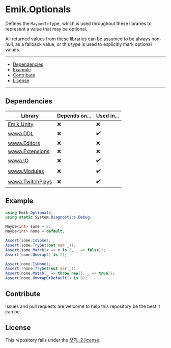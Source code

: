 # Emik.Optionals

Defines the `Maybe<T>` type, which is used throughout these libraries to represent a value that may be optional.

All returned values from these libraries can be assumed to be always non-null, as a fallback value, or this type is used to explicitly mark optional values.

---

- [Dependencies](#dependencies)
- [Example](#example)
- [Contribute](#contribute)
- [License](#license)

---

## Dependencies

| Library              | Depends on... | Used in... |
|----------------------|---------------|------------|
| [Emik.Unity]()       | ❌             | ️❌         |
| [wawa.DDL]()         | ❌             | ✔️         |
| [wawa.Editors]()     | ❌             | ❌          |
| [wawa.Extensions]()  | ❌             | ❌          |
| [wawa.IO]()          | ❌             | ✔️         |
| [wawa.Modules]()     | ❌             | ✔️         |
| [wawa.TwitchPlays]() | ❌             | ✔️         |

## Example

```csharp
using Emik.Optionals;
using static System.Diagnostics.Debug;

Maybe<int> some = 2;
Maybe<int> none = default;

Assert(some.IsSome);
Assert(some.TryGet(out var _));
Assert(some.Match(x => x is 2, _ => false));
Assert(some.Unwrap() is 2);

Assert(none.IsNone);
Assert(!none.TryGet(out var _));
Assert(none.Match(_ => throw new(), _ => true));
Assert(none.UnwrapOrDefault() is 0);
```

## Contribute

Issues and pull requests are welcome to help this repository be the best it can be.

## License

This repository falls under the [MPL-2 license](https://www.mozilla.org/en-US/MPL/2.0/).

